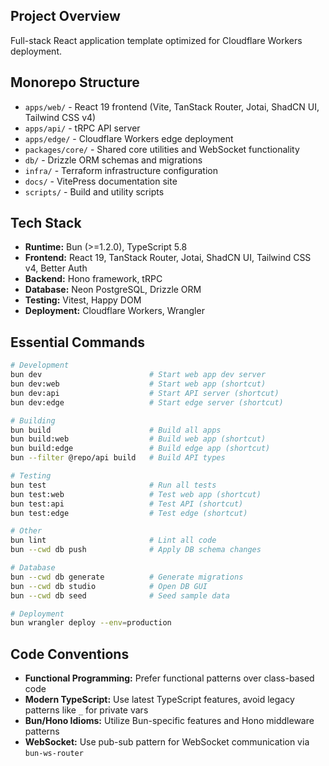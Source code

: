 ## Project Overview

Full-stack React application template optimized for Cloudflare Workers deployment.

## Monorepo Structure

- `apps/web/` - React 19 frontend (Vite, TanStack Router, Jotai, ShadCN UI, Tailwind CSS v4)
- `apps/api/` - tRPC API server
- `apps/edge/` - Cloudflare Workers edge deployment
- `packages/core/` - Shared core utilities and WebSocket functionality
- `db/` - Drizzle ORM schemas and migrations
- `infra/` - Terraform infrastructure configuration
- `docs/` - VitePress documentation site
- `scripts/` - Build and utility scripts

## Tech Stack

- **Runtime:** Bun (>=1.2.0), TypeScript 5.8
- **Frontend:** React 19, TanStack Router, Jotai, ShadCN UI, Tailwind CSS v4, Better Auth
- **Backend:** Hono framework, tRPC
- **Database:** Neon PostgreSQL, Drizzle ORM
- **Testing:** Vitest, Happy DOM
- **Deployment:** Cloudflare Workers, Wrangler

## Essential Commands

```bash
# Development
bun dev                        # Start web app dev server
bun dev:web                    # Start web app (shortcut)
bun dev:api                    # Start API server (shortcut)
bun dev:edge                   # Start edge server (shortcut)

# Building
bun build                      # Build all apps
bun build:web                  # Build web app (shortcut)
bun build:edge                 # Build edge app (shortcut)
bun --filter @repo/api build   # Build API types

# Testing
bun test                       # Run all tests
bun test:web                   # Test web app (shortcut)
bun test:api                   # Test API (shortcut)
bun test:edge                  # Test edge (shortcut)

# Other
bun lint                       # Lint all code
bun --cwd db push              # Apply DB schema changes

# Database
bun --cwd db generate          # Generate migrations
bun --cwd db studio            # Open DB GUI
bun --cwd db seed              # Seed sample data

# Deployment
bun wrangler deploy --env=production
```

## Code Conventions

- **Functional Programming:** Prefer functional patterns over class-based code
- **Modern TypeScript:** Use latest TypeScript features, avoid legacy patterns like `_` for private vars
- **Bun/Hono Idioms:** Utilize Bun-specific features and Hono middleware patterns
- **WebSocket:** Use pub-sub pattern for WebSocket communication via `bun-ws-router`
